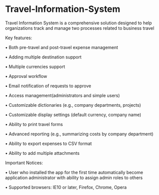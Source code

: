 # Travel-Information-System
Travel Information System is a comprehensive solution designed to help organizations track and manage two processes related to business travel

Key features:

• Both pre-travel and post-travel expense management

• Adding multiple destination support

• Multiple currencies support

• Approval workflow

• Email notification of requests to approve

• Access management(administrators and simple users)

• Customizable dictionaries (e.g., company departments, projects)

• Customizable display settings (default currency, company name)

• Ability to print travel forms

• Advanced reporting (e.g., summarizing costs by company department)

• Ability to export expenses to CSV format

• Ability to add multiple attachments

Important Notices:

• User who installed the app for the first time automatically become application administrator with ability to assign admin roles to others

• Supported browsers: IE10 or later, Firefox, Chrome, Opera
